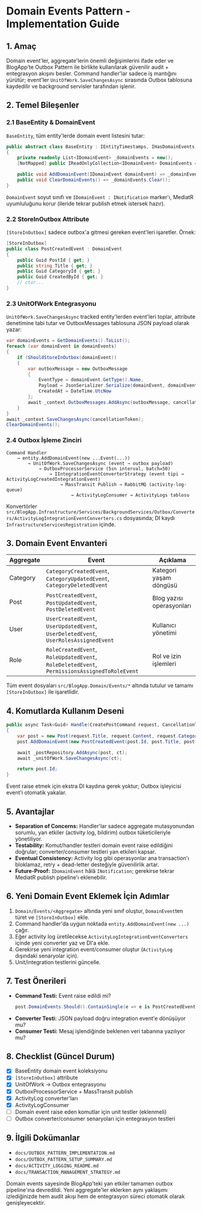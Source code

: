 # Domain Events Pattern - Implementation Guide

## 1. Amaç
Domain event'ler, aggregate'lerin önemli değişimlerini ifade eder ve BlogApp'te Outbox Pattern ile birlikte kullanılarak güvenilir audit + entegrasyon akışını besler. Command handler'lar sadece iş mantığını yürütür; event'ler `UnitOfWork.SaveChangesAsync` sırasında Outbox tablosuna kaydedilir ve background servisler tarafından işlenir.

## 2. Temel Bileşenler

### 2.1 BaseEntity & DomainEvent
`BaseEntity`, tüm entity'lerde domain event listesini tutar:

```csharp
public abstract class BaseEntity : IEntityTimestamps, IHasDomainEvents
{
    private readonly List<IDomainEvent> _domainEvents = new();
    [NotMapped] public IReadOnlyCollection<IDomainEvent> DomainEvents => _domainEvents.AsReadOnly();

    public void AddDomainEvent(IDomainEvent domainEvent) => _domainEvents.Add(domainEvent);
    public void ClearDomainEvents() => _domainEvents.Clear();
}
```

`DomainEvent` soyut sınıfı ve `IDomainEvent : INotification` marker'ı, MediatR uyumluluğunu korur (ileride tekrar publish etmek istersek hazır).

### 2.2 StoreInOutbox Attribute
`[StoreInOutbox]` sadece outbox'a gitmesi gereken event'leri işaretler. Örnek:

```csharp
[StoreInOutbox]
public class PostCreatedEvent : DomainEvent
{
    public Guid PostId { get; }
    public string Title { get; }
    public Guid CategoryId { get; }
    public Guid CreatedById { get; }
    // ctor...
}
```

### 2.3 UnitOfWork Entegrasyonu
`UnitOfWork.SaveChangesAsync` tracked entity'lerden event'leri toplar, attribute denetimine tabi tutar ve OutboxMessages tablosuna JSON payload olarak yazar:

```csharp
var domainEvents = GetDomainEvents().ToList();
foreach (var domainEvent in domainEvents)
{
    if (ShouldStoreInOutbox(domainEvent))
    {
        var outboxMessage = new OutboxMessage
        {
            EventType = domainEvent.GetType().Name,
            Payload = JsonSerializer.Serialize(domainEvent, domainEvent.GetType()),
            CreatedAt = DateTime.UtcNow
        };
        await _context.OutboxMessages.AddAsync(outboxMessage, cancellationToken);
    }
}
await _context.SaveChangesAsync(cancellationToken);
ClearDomainEvents();
```

### 2.4 Outbox İşleme Zinciri

```
Command Handler
    → entity.AddDomainEvent(new ...Event(...))
        → UnitOfWork.SaveChangesAsync (event → outbox payload)
            → OutboxProcessorService (5sn interval, batch=50)
                → IIntegrationEventConverterStrategy (event tipi → ActivityLogCreatedIntegrationEvent)
                    → MassTransit Publish → RabbitMQ (activity-log-queue)
                        → ActivityLogConsumer → ActivityLogs tablosu
```

Konvertörler `src/BlogApp.Infrastructure/Services/BackgroundServices/Outbox/Converters/ActivityLogIntegrationEventConverters.cs` dosyasında; DI kaydı `InfrastructureServicesRegistration` içinde.

## 3. Domain Event Envanteri

| Aggregate | Event | Açıklama |
|-----------|-------|----------|
| Category | `CategoryCreatedEvent`, `CategoryUpdatedEvent`, `CategoryDeletedEvent` | Kategori yaşam döngüsü |
| Post | `PostCreatedEvent`, `PostUpdatedEvent`, `PostDeletedEvent` | Blog yazısı operasyonları |
| User | `UserCreatedEvent`, `UserUpdatedEvent`, `UserDeletedEvent`, `UserRolesAssignedEvent` | Kullanıcı yönetimi |
| Role | `RoleCreatedEvent`, `RoleUpdatedEvent`, `RoleDeletedEvent`, `PermissionsAssignedToRoleEvent` | Rol ve izin işlemleri |

Tüm event dosyaları `src/BlogApp.Domain/Events/*` altında tutulur ve tamamı `[StoreInOutbox]` ile işaretlidir.

## 4. Komutlarda Kullanım Deseni

```csharp
public async Task<Guid> Handle(CreatePostCommand request, CancellationToken ct)
{
    var post = new Post(request.Title, request.Content, request.CategoryId, currentUserId);
    post.AddDomainEvent(new PostCreatedEvent(post.Id, post.Title, post.CategoryId, currentUserId));

    await _postRepository.AddAsync(post, ct);
    await _unitOfWork.SaveChangesAsync(ct);

    return post.Id;
}
```

Event raise etmek için ekstra DI kaydına gerek yoktur; Outbox işleyicisi event'i otomatik yakalar.

## 5. Avantajlar

- **Separation of Concerns:** Handler'lar sadece aggregate mutasyonundan sorumlu, yan etkiler (activity log, bildirim) outbox tüketicileriyle yönetiliyor.
- **Testability:** Komut/handler testleri domain event raise edildiğini doğrular; converter/consumer testleri yan etkileri kapsar.
- **Eventual Consistency:** Activity log gibi operasyonlar ana transaction'ı bloklamaz, retry + dead-letter desteğiyle güvenilirlik artar.
- **Future-Proof:** `IDomainEvent` hâlâ `INotification`; gerekirse tekrar MediatR publish pipeline'ı eklenebilir.

## 6. Yeni Domain Event Eklemek İçin Adımlar

1. `Domain/Events/<Aggregate>` altında yeni sınıf oluştur, `DomainEvent`ten türet ve `[StoreInOutbox]` ekle.
2. Command handler'da uygun noktada `entity.AddDomainEvent(new ...)` çağır.
3. Eğer activity log üretilecekse `ActivityLogIntegrationEventConverters` içinde yeni converter yaz ve DI'a ekle.
4. Gerekirse yeni integration event/consumer oluştur (`ActivityLog` dışındaki senaryolar için).
5. Unit/integration testlerini güncelle.

## 7. Test Önerileri

- **Command Testi:** Event raise edildi mi?
  ```csharp
  post.DomainEvents.Should().ContainSingle(e => e is PostCreatedEvent);
  ```
- **Converter Testi:** JSON payload doğru integration event'e dönüşüyor mu?
- **Consumer Testi:** Mesaj işlendiğinde beklenen veri tabanına yazılıyor mu?

## 8. Checklist (Güncel Durum)

- [x] BaseEntity domain event koleksiyonu
- [x] `[StoreInOutbox]` attribute
- [x] UnitOfWork → Outbox entegrasyonu
- [x] OutboxProcessorService + MassTransit publish
- [x] ActivityLog converter'ları
- [x] ActivityLogConsumer
- [ ] Domain event raise eden komutlar için unit testler (eklenmeli)
- [ ] Outbox converter/consumer senaryoları için entegrasyon testleri

## 9. İlgili Dokümanlar
- `docs/OUTBOX_PATTERN_IMPLEMENTATION.md`
- `docs/OUTBOX_PATTERN_SETUP_SUMMARY.md`
- `docs/ACTIVITY_LOGGING_README.md`
- `docs/TRANSACTION_MANAGEMENT_STRATEGY.md`

Domain events sayesinde BlogApp’teki yan etkiler tamamen outbox pipeline'ına devredildi. Yeni aggregate'ler eklerken aynı yaklaşımı izlediğinizde hem audit akışı hem de entegrasyon süreci otomatik olarak genişleyecektir.
